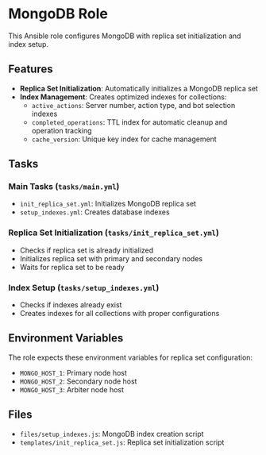 # MongoDB Role

This Ansible role configures MongoDB with replica set initialization and index setup.

## Features

- **Replica Set Initialization**: Automatically initializes a MongoDB replica set
- **Index Management**: Creates optimized indexes for collections:
  - `active_actions`: Server number, action type, and bot selection indexes
  - `completed_operations`: TTL index for automatic cleanup and operation tracking
  - `cache_version`: Unique key index for cache management

## Tasks

### Main Tasks (`tasks/main.yml`)
- `init_replica_set.yml`: Initializes MongoDB replica set
- `setup_indexes.yml`: Creates database indexes

### Replica Set Initialization (`tasks/init_replica_set.yml`)
- Checks if replica set is already initialized
- Initializes replica set with primary and secondary nodes
- Waits for replica set to be ready

### Index Setup (`tasks/setup_indexes.yml`)
- Checks if indexes already exist
- Creates indexes for all collections with proper configurations

## Environment Variables

The role expects these environment variables for replica set configuration:
- `MONGO_HOST_1`: Primary node host
- `MONGO_HOST_2`: Secondary node host
- `MONGO_HOST_3`: Arbiter node host

## Files

- `files/setup_indexes.js`: MongoDB index creation script
- `templates/init_replica_set.js`: Replica set initialization script 